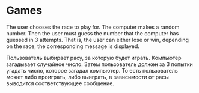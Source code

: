 # Games

The user chooses the race to play for. The computer makes a random number. Then the user must guess the number that the computer has guessed in 3 attempts. That is, the user can either lose or win, depending on the race, the corresponding message is displayed.

Пользователь выбирает расу, за которую будет играть. Компьютер загадывает случайное число. Затем пользователь должен за 3 попытки угадать число, которое загадал компьютер. То есть пользователь может либо проиграть, либо выиграть, в зависимости от расы выводится соответствующее сообщение.
